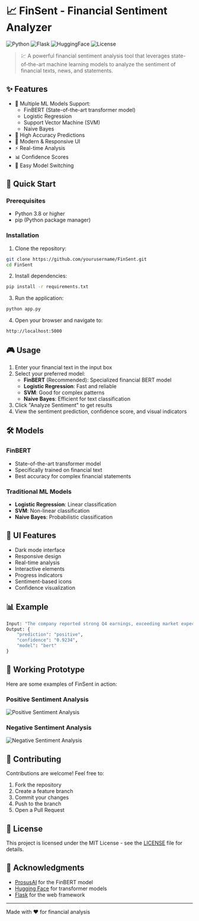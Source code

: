 # 📈 FinSent - Financial Sentiment Analyzer


![Python](https://img.shields.io/badge/Python-3.8%2B-blue)
![Flask](https://img.shields.io/badge/Flask-2.0%2B-green)
![HuggingFace](https://img.shields.io/badge/🤗_HuggingFace-Transformers-yellow)
![License](https://img.shields.io/badge/License-MIT-purple)

> 💹 A powerful financial sentiment analysis tool that leverages state-of-the-art machine learning models to analyze the sentiment of financial texts, news, and statements.

## ✨ Features

- 🤖 Multiple ML Models Support:
  - FinBERT (State-of-the-art transformer model)
  - Logistic Regression
  - Support Vector Machine (SVM)
  - Naive Bayes
- 🎯 High Accuracy Predictions
- 💫 Modern & Responsive UI
- ⚡ Real-time Analysis
- 📊 Confidence Scores
- 🔄 Easy Model Switching

## 🚀 Quick Start

### Prerequisites

- Python 3.8 or higher
- pip (Python package manager)

### Installation

1. Clone the repository:
```bash
git clone https://github.com/yourusername/FinSent.git
cd FinSent
```

2. Install dependencies:
```bash
pip install -r requirements.txt
```

3. Run the application:
```bash
python app.py
```

4. Open your browser and navigate to:
```
http://localhost:5000
```

## 🎮 Usage

1. Enter your financial text in the input box
2. Select your preferred model:
   - **FinBERT** (Recommended): Specialized financial BERT model
   - **Logistic Regression**: Fast and reliable
   - **SVM**: Good for complex patterns
   - **Naive Bayes**: Efficient for text classification
3. Click "Analyze Sentiment" to get results
4. View the sentiment prediction, confidence score, and visual indicators

## 🛠️ Models

### FinBERT
- State-of-the-art transformer model
- Specifically trained on financial text
- Best accuracy for complex financial statements

### Traditional ML Models
- **Logistic Regression**: Linear classification
- **SVM**: Non-linear classification
- **Naive Bayes**: Probabilistic classification

## 🎨 UI Features

- Dark mode interface
- Responsive design
- Real-time analysis
- Interactive elements
- Progress indicators
- Sentiment-based icons
- Confidence visualization

## 📊 Example

```python
Input: "The company reported strong Q4 earnings, exceeding market expectations."
Output: {
    "prediction": "positive",
    "confidence": "0.9234",
    "model": "bert"
}
```

## 📸 Working Prototype

Here are some examples of FinSent in action:

### Positive Sentiment Analysis
![Positive Sentiment Analysis](./assets/positive_sentiment.png)

### Negative Sentiment Analysis
![Negative Sentiment Analysis](./assets/negative_sentiment.png)

## 🤝 Contributing

Contributions are welcome! Feel free to:

1. Fork the repository
2. Create a feature branch
3. Commit your changes
4. Push to the branch
5. Open a Pull Request

## 📝 License

This project is licensed under the MIT License - see the [LICENSE](LICENSE) file for details.

## 🙏 Acknowledgments

- [ProsusAI](https://github.com/ProsusAI/finbert) for the FinBERT model
- [Hugging Face](https://huggingface.co/) for transformer models
- [Flask](https://flask.palletsprojects.com/) for the web framework

---
Made with ❤️ for financial analysis

